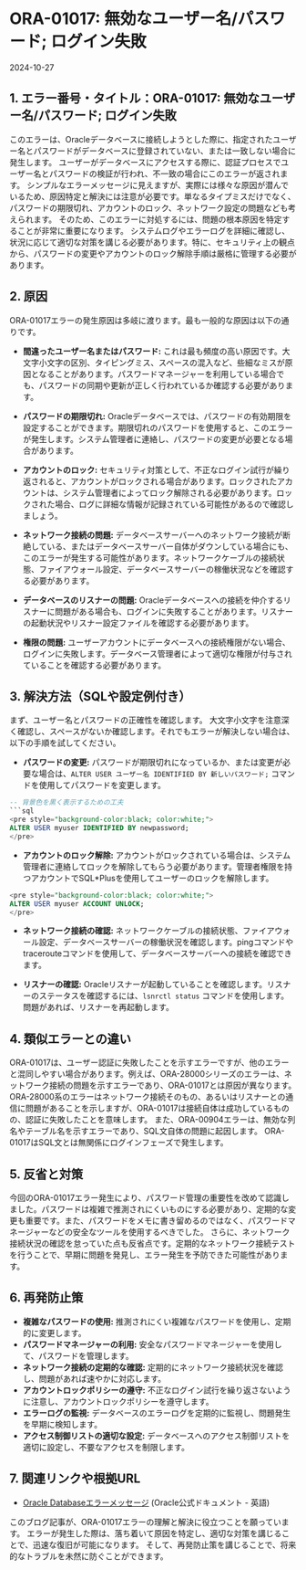# ORA-01017: 無効なユーザー名/パスワード; ログイン失敗
2024-10-27

## 1. エラー番号・タイトル：ORA-01017: 無効なユーザー名/パスワード; ログイン失敗

このエラーは、Oracleデータベースに接続しようとした際に、指定されたユーザー名とパスワードがデータベースに登録されていない、または一致しない場合に発生します。  ユーザーがデータベースにアクセスする際に、認証プロセスでユーザー名とパスワードの検証が行われ、不一致の場合にこのエラーが返されます。  シンプルなエラーメッセージに見えますが、実際には様々な原因が潜んでいるため、原因特定と解決には注意が必要です。単なるタイプミスだけでなく、パスワードの期限切れ、アカウントのロック、ネットワーク設定の問題なども考えられます。  そのため、このエラーに対処するには、問題の根本原因を特定することが非常に重要になります。  システムログやエラーログを詳細に確認し、状況に応じて適切な対策を講じる必要があります。特に、セキュリティ上の観点から、パスワードの変更やアカウントのロック解除手順は厳格に管理する必要があります。


## 2. 原因

ORA-01017エラーの発生原因は多岐に渡ります。最も一般的な原因は以下の通りです。

* **間違ったユーザー名またはパスワード:**  これは最も頻度の高い原因です。大文字小文字の区別、タイピングミス、スペースの混入など、些細なミスが原因となることがあります。パスワードマネージャーを利用している場合でも、パスワードの同期や更新が正しく行われているか確認する必要があります。

* **パスワードの期限切れ:**  Oracleデータベースでは、パスワードの有効期限を設定することができます。期限切れのパスワードを使用すると、このエラーが発生します。システム管理者に連絡し、パスワードの変更が必要となる場合があります。

* **アカウントのロック:**  セキュリティ対策として、不正なログイン試行が繰り返されると、アカウントがロックされる場合があります。ロックされたアカウントは、システム管理者によってロック解除される必要があります。ロックされた場合、ログに詳細な情報が記録されている可能性があるので確認しましょう。

* **ネットワーク接続の問題:**  データベースサーバーへのネットワーク接続が断絶している、またはデータベースサーバー自体がダウンしている場合にも、このエラーが発生する可能性があります。ネットワークケーブルの接続状態、ファイアウォール設定、データベースサーバーの稼働状況などを確認する必要があります。

* **データベースのリスナーの問題:**  Oracleデータベースへの接続を仲介するリスナーに問題がある場合も、ログインに失敗することがあります。リスナーの起動状況やリスナー設定ファイルを確認する必要があります。

* **権限の問題:**  ユーザーアカウントにデータベースへの接続権限がない場合、ログインに失敗します。データベース管理者によって適切な権限が付与されていることを確認する必要があります。


## 3. 解決方法（SQLや設定例付き）

まず、ユーザー名とパスワードの正確性を確認します。  大文字小文字を注意深く確認し、スペースがないか確認します。それでもエラーが解決しない場合は、以下の手順を試してください。

* **パスワードの変更:**  パスワードが期限切れになっているか、または変更が必要な場合は、`ALTER USER ユーザー名 IDENTIFIED BY 新しいパスワード;` コマンドを使用してパスワードを変更します。

```sql
-- 背景色を黒く表示するための工夫
```sql
<pre style="background-color:black; color:white;">
ALTER USER myuser IDENTIFIED BY newpassword;
</pre>
```

* **アカウントのロック解除:**  アカウントがロックされている場合は、システム管理者に連絡してロックを解除してもらう必要があります。管理者権限を持つアカウントでSQL*Plusを使用してユーザーのロックを解除します。

```sql
<pre style="background-color:black; color:white;">
ALTER USER myuser ACCOUNT UNLOCK;
</pre>
```

* **ネットワーク接続の確認:**  ネットワークケーブルの接続状態、ファイアウォール設定、データベースサーバーの稼働状況を確認します。pingコマンドやtracerouteコマンドを使用して、データベースサーバーへの接続を確認できます。

* **リスナーの確認:**  Oracleリスナーが起動していることを確認します。リスナーのステータスを確認するには、`lsnrctl status` コマンドを使用します。問題があれば、リスナーを再起動します。


## 4. 類似エラーとの違い

ORA-01017は、ユーザー認証に失敗したことを示すエラーですが、他のエラーと混同しやすい場合があります。例えば、ORA-28000シリーズのエラーは、ネットワーク接続の問題を示すエラーであり、ORA-01017とは原因が異なります。ORA-28000系のエラーはネットワーク接続そのもの、あるいはリスナーとの通信に問題があることを示しますが、ORA-01017は接続自体は成功しているものの、認証に失敗したことを意味します。  また、ORA-00904エラーは、無効な列名やテーブル名を示すエラーであり、SQL文自体の問題に起因します。  ORA-01017はSQL文とは無関係にログインフェーズで発生します。


## 5. 反省と対策

今回のORA-01017エラー発生により、パスワード管理の重要性を改めて認識しました。パスワードは複雑で推測されにくいものにする必要があり、定期的な変更も重要です。また、パスワードをメモに書き留めるのではなく、パスワードマネージャーなどの安全なツールを使用するべきでした。  さらに、ネットワーク接続状況の確認を怠っていた点も反省点です。定期的なネットワーク接続テストを行うことで、早期に問題を発見し、エラー発生を予防できた可能性があります。


## 6. 再発防止策

* **複雑なパスワードの使用:**  推測されにくい複雑なパスワードを使用し、定期的に変更します。
* **パスワードマネージャーの利用:**  安全なパスワードマネージャーを使用して、パスワードを管理します。
* **ネットワーク接続の定期的な確認:**  定期的にネットワーク接続状況を確認し、問題があれば速やかに対応します。
* **アカウントロックポリシーの遵守:**  不正なログイン試行を繰り返さないように注意し、アカウントロックポリシーを遵守します。
* **エラーログの監視:**  データベースのエラーログを定期的に監視し、問題発生を早期に検知します。
* **アクセス制御リストの適切な設定:**  データベースへのアクセス制御リストを適切に設定し、不要なアクセスを制限します。


## 7. 関連リンクや根拠URL

* [Oracle Databaseエラーメッセージ](https://docs.oracle.com/en/database/oracle/oracle-database/19/errmg/errors-01000.html#GUID-02C83D3B-6270-4500-8768-1800D2D02F70) (Oracle公式ドキュメント - 英語)


このブログ記事が、ORA-01017エラーの理解と解決に役立つことを願っています。  エラーが発生した際は、落ち着いて原因を特定し、適切な対策を講じることで、迅速な復旧が可能になります。  そして、再発防止策を講じることで、将来的なトラブルを未然に防ぐことができます。
